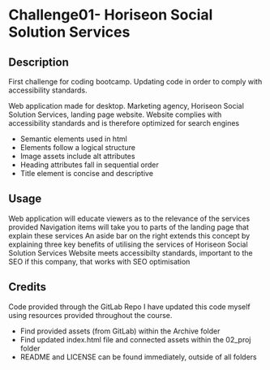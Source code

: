# Challenge01- Horiseon Social Solution Services

## Description
First challenge for coding bootcamp.
Updating code in order to comply with accessibility standards.

Web application made for desktop. 
Marketing agency, Horiseon Social Solution Services, landing page website.
Website complies with accessibility standards and is therefore optimized for search engines

* Semantic elements used in html
* Elements follow a logical structure
* Image assets include alt attributes
* Heading attributes fall in sequential order
* Title element is concise and descriptive

## Usage

Web application will educate viewers as to the relevance of the services provided
Navigation items will take you to parts of the landing page that explain these services
An aside bar on the right extends this concept by explaining three key benefits of utilising the services of Horiseon Social Solution Services
Website meets accessibilty standards, important to the SEO if this company, that works with SEO optimisation

## Credits
Code provided through the GitLab Repo
I have updated this code myself using resources provided throughout the course. 
* Find provided assets (from GitLab) within the Archive folder
* Find updated index.html file and connected assets within the 02_proj folder
* README and LICENSE can be found immediately, outside of all folders 


